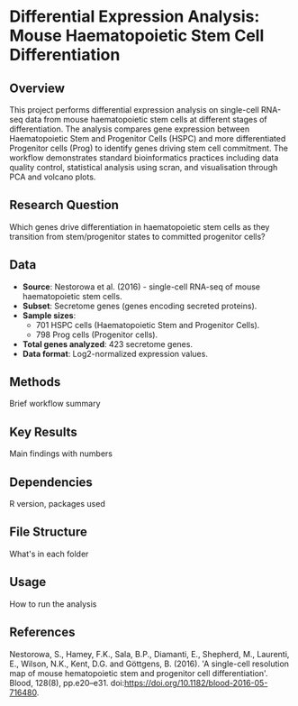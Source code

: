 # Differential Expression Analysis: Mouse Haematopoietic Stem Cell Differentiation

## Overview
This project performs differential expression analysis on single-cell RNA-seq data from mouse haematopoietic stem cells at different stages of differentiation. The analysis compares gene expression between Haematopoietic Stem and Progenitor Cells (HSPC) and more differentiated Progenitor cells (Prog) to identify genes driving stem cell commitment. The workflow demonstrates standard bioinformatics practices including data quality control, statistical analysis using scran, and visualisation through PCA and volcano plots.

## Research Question
Which genes drive differentiation in haematopoietic stem cells as they transition from stem/progenitor states to committed progenitor cells?

## Data
- **Source**: Nestorowa et al. (2016) - single-cell RNA-seq of mouse haematopoietic stem cells.
- **Subset**: Secretome genes (genes encoding secreted proteins).
- **Sample sizes**: 
  - 701 HSPC cells (Haematopoietic Stem and Progenitor Cells).
  - 798 Prog cells (Progenitor cells).
- **Total genes analyzed**: 423 secretome genes.
- **Data format**: Log2-normalized expression values.

## Methods
Brief workflow summary

## Key Results
Main findings with numbers

## Dependencies
R version, packages used

## File Structure
What's in each folder

## Usage
How to run the analysis

## References
Nestorowa, S., Hamey, F.K., Sala, B.P., Diamanti, E., Shepherd, M., Laurenti, E., Wilson, N.K., Kent, D.G. and Göttgens, B. (2016). 'A single-cell resolution map of mouse hematopoietic stem and progenitor cell differentiation'. Blood, 128(8), pp.e20–e31. doi:https://doi.org/10.1182/blood-2016-05-716480.
